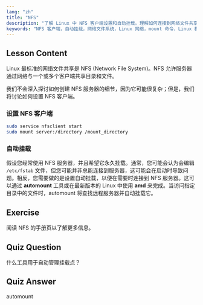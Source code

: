 ```yaml
---
lang: "zh"
title: "NFS"
description: "了解 Linux 中 NFS 客户端设置和自动挂载。理解如何连接到网络文件共享以及如何使用自动挂载实现无缝访问。"
keywords: "NFS 客户端，自动挂载，网络文件系统，Linux 网络，mount 命令，Linux 教程，初学者"
---
```


## Lesson Content

Linux 最标准的网络文件共享是 NFS (Network File System)。NFS 允许服务器通过网络与一个或多个客户端共享目录和文件。

我们不会深入探讨如何创建 NFS 服务器的细节，因为它可能很复杂；但是，我们将讨论如何设置 NFS 客户端。

### 设置 NFS 客户端

```bash
sudo service nfsclient start
sudo mount server:/directory /mount_directory
```

### 自动挂载

假设您经常使用 NFS 服务器，并且希望它永久挂载。通常，您可能会认为会编辑 `/etc/fstab` 文件，但您可能并非总能连接到服务器，这可能会在启动时导致问题。相反，您需要做的是设置自动挂载，以便在需要时连接到 NFS 服务器。这可以通过 **automount** 工具或在最新版本的 Linux 中使用 **amd** 来完成。当访问指定目录中的文件时，automount 将查找远程服务器并自动挂载它。

## Exercise

阅读 NFS 的手册页以了解更多信息。

## Quiz Question

什么工具用于自动管理挂载点？

## Quiz Answer

automount
